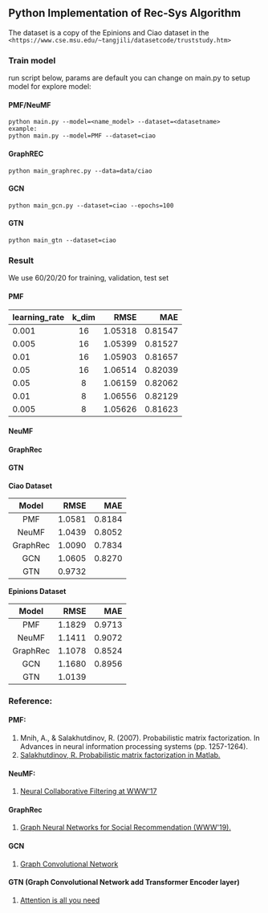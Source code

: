 ## Python Implementation of Rec-Sys Algorithm 

The dataset is a copy of the Epinions and Ciao
dataset in the `<https://www.cse.msu.edu/~tangjili/datasetcode/truststudy.htm>`

### Train model
run script below, params are default you can change on main.py to setup model for explore model:

#### PMF/NeuMF
```
python main.py --model=<name_model> --dataset=<datasetname>
example:
python main.py --model=PMF --dataset=ciao
```

#### GraphREC
```buildoutcfg
python main_graphrec.py --data=data/ciao
```

#### GCN
```buildoutcfg
python main_gcn.py --dataset=ciao --epochs=100
```

#### GTN
```buildoutcfg
python main_gtn --dataset=ciao
```


### Result
We use 60/20/20 for training, validation, test set
#### PMF
| learning_rate|k_dim | RMSE | MAE|
|----------|:----------:|------:|------:|
| 0.001     |  16 | 1.05318 |0.81547|
| 0.005     |  16 | 1.05399 |0.81527|
| 0.01     |  16 | 1.05903 |0.81657|
| 0.05     |  16 | 1.06514 |0.82039|
| 0.05     |  8 | 1.06159 |0.82062|
| 0.01     |  8 | 1.06556 |0.82129|
| 0.005     |  8 | 1.05626 |0.81623|

#### NeuMF

#### GraphRec

#### GTN

**Ciao Dataset**

|Model| RMSE | MAE|
|:----------:|------:|------:|
|  PMF | 1.0581 |0.8184|
|  NeuMF | 1.0439 |0.8052|
|  GraphRec | 1.0090 |0.7834|
|  GCN | 1.0605 |0.8270|
|  GTN | 0.9732 ||


**Epinions Dataset**

|Model| RMSE | MAE|
|:----------:|------:|------:|
|  PMF | 1.1829 |0.9713|
|  NeuMF | 1.1411 |0.9072|
|  GraphRec | 1.1078 |0.8524|
|  GCN | 1.1680 |0.8956|
|  GTN | 1.0139 ||


### Reference: 
#### PMF: 
1. Mnih, A., & Salakhutdinov, R. (2007). Probabilistic matrix factorization. In Advances in neural information processing systems (pp. 1257-1264).  
2. [Salakhutdinov, R. Probabilistic matrix factorization in Matlab.](http://www.utstat.toronto.edu/~rsalakhu/BPMF.html.) 

#### NeuMF:
1. [Neural Collaborative Filtering at WWW'17](https://www.comp.nus.edu.sg/~xiangnan/papers/ncf.pdf)

#### GraphRec
1. [Graph Neural Networks for Social Recommendation (WWW'19). ](https://arxiv.org/pdf/1902.07243)

#### GCN
1. [Graph Convolutional Network](https://tkipf.github.io/graph-convolutional-networks/)

#### GTN (Graph Convolutional Network add Transformer Encoder layer)
1. [Attention is all you need](https://papers.nips.cc/paper/2017/file/3f5ee243547dee91fbd053c1c4a845aa-Paper.pdf)


